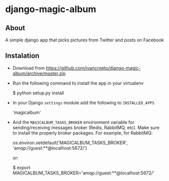 django-magic-album
==================

About
-----
A simple django app that picks pictures from Twitter and posts on Facebook

Instalation
----------

- Download from https://github.com/ivancrneto/django-magic-album/archive/master.zip
- Run the following command to install the app in your virtualenv

    $ python setup.py install

- In your Django `settings` module add the following to `INSTALLED_APPS`

    'magicalbum'

- And the `MAGICALBUM_TASKS_BROKER` environment variable for sending/receiving
    messages broker (Redis, RabbitMQ, etc). Make sure to install the properly
    broker packages. For example, for RabbitMQ:

    os.environ.setdefault('MAGICALBUM_TASKS_BROKER',
    'amqp://guest:**@localhost:5672/')

    or:

    $ export MAGICALBUM_TASKS_BROKER='amqp://guest:**@localhost:5672/'
